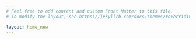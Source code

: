 ```yaml
---
# Feel free to add content and custom Front Matter to this file.
# To modify the layout, see https://jekyllrb.com/docs/themes/#overriding-theme-defaults

layout: home_new
---
```

